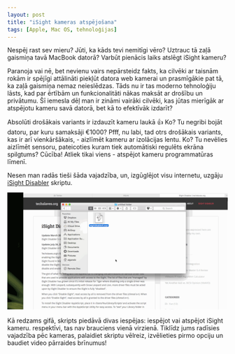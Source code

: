 ```yaml
---
layout: post
title: "iSight kameras atspējošana"
tags: [Apple, Mac OS, tehnoloģijas]
---
```


Nespēj rast sev mieru? Jūti, ka kāds tevi nemitīgi vēro? Uztrauc tā zaļā gaismiņa tavā MacBook datorā? Varbūt pienācis laiks atslēgt iSight kameru?

Paranoja vai nē, bet nevienu vairs nepārsteidz fakts, ka cilvēki ar taisnām rokām ir spējīgi attālināti piekļūt datora web kamerai un prasmīgākie pat tā, ka zaļā gaismiņa nemaz neieslēdzas. Tāds nu ir tas moderno tehnoloģiju lāsts, kad par ērtībām un funkcionalitāti nākas maksāt ar drošību un privātumu. Šī iemesla dēļ man ir zināmi vairāki cilvēki, kas jūtas mierīgāk ar atspējotu kameru savā datorā, bet kā to efektīvāk izdarīt?

Absolūti drošākais variants ir izdauzīt kameru laukā 👍 Ko? Tu negribi bojāt datoru, par kuru samaksāji €1000? Pfff, nu labi, tad otrs drošākais variants, kas ir arī vienkāršākais, - aizlīmēt kameru ar izolācijas lentu. Ko? Tu nevēlies aizlīmēt sensoru, pateicoties kuram tiek automātiski regulēts ekrāna spilgtums? Cūcība! Atliek tikai viens - atspējot kameru programmatūras līmenī.

Nesen man radās tieši šāda vajadzība, un, izgūglējot visu internetu, uzgāju [iSight Disabler](http://techslaves.org/isight-disabler/ "iSight Disabler") skriptu.

![](/assets/images/posts/2014/11/30/iSightDisabler.gif)

Kā redzams gifā, skripts piedāvā divas iespējas: iespējot vai atspējot iSight kameru. respektīvi, tas nav brauciens vienā virzienā. Tiklīdz jums radīsies vajadzība pēc kameras, palaidiet skriptu vēlreiz, izvēlieties pirmo opciju un baudiet video pārraides brīnumus!
